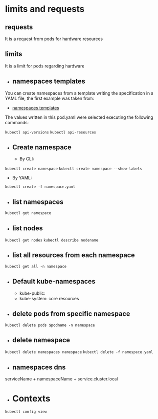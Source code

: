# limits and requests

  ## requests

  It is a request from pods for hardware resources

  ## limits
  
  It is a limit for pods regarding hardware

* ## namespaces templates

You can create namespaces from a template writing the specification in a YAML file, the first example was taken from:

* [namespaces templates](https://kubernetes.io/docs/tasks/administer-cluster/namespaces/#creating-a-new-namespace)

The values written in this pod.yaml were selected executing the following commands:

`kubectl api-versions`
`kubectl api-resources`

* ## Create namespace
  
  * By CLI: 

`kubectl create namespace`
`kubectl create namespace --show-labels`

  * By YAML:

`kubectl create -f namespace.yaml`

* ## list namespaces

`kubectl get namespace`

* ## list nodes 

`kubectl get nodes`
`kubectl describe nodename`

* ## list all resources from each namespace

`kubectl get all -n namespace`

* ## Default kube-namespaces
  * kube-public:
  * kube-system: core resources
  
* ## delete pods from specific namespace

`kubectl delete pods $podname -n namespace`

* ## delete namespace

`kubectl delete namespaces namespace`
`kubectl delete -f namespace.yaml`

* ## namespaces dns

serviceName + namespaceName + service.cluster.local

* # Contexts


`kubectl config view`